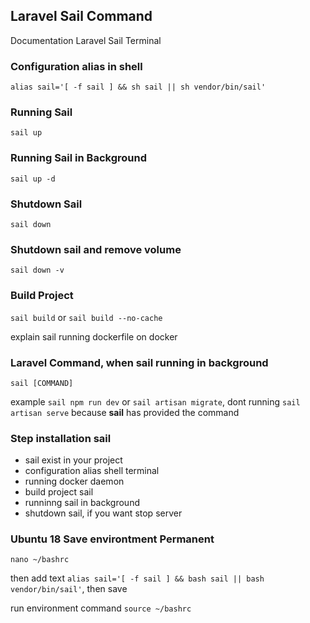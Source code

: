 ## Laravel Sail Command

Documentation Laravel Sail Terminal

### Configuration alias in shell

`alias sail='[ -f sail ] && sh sail || sh vendor/bin/sail'`


### Running Sail

`sail up`


### Running Sail in Background

`sail up -d`

### Shutdown Sail

`sail down`

### Shutdown sail and remove volume

 `sail down -v`


### Build Project

`sail build` or `sail build --no-cache` 

explain sail running dockerfile on docker

### Laravel Command, when sail running in background

`sail [COMMAND]`

example `sail npm run dev` or `sail artisan migrate`, dont running `sail artisan serve` because **sail** has provided the command


### Step installation sail

- sail exist in your project
- configuration alias shell terminal
- running docker daemon
- build project sail
- runninng sail in background
- shutdown sail, if you want stop server

### Ubuntu 18 Save environtment Permanent
`nano ~/bashrc` 

then add text `alias sail='[ -f sail ] && bash sail || bash vendor/bin/sail'`, then save

run environment command `source ~/bashrc`
